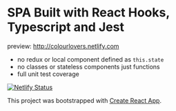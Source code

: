 # SPA Built with React Hooks, Typescript and Jest

preview:
http://colourlovers.netlify.com

* no redux or local component defined as `this.state`
* no classes or stateless components just functions
* full unit test coverage

[![Netlify Status](https://api.netlify.com/api/v1/badges/fa300f83-d431-4d06-83f3-be2478e71ae3/deploy-status)](https://app.netlify.com/sites/colourlovers/deploys)

This project was bootstrapped with [Create React App](https://github.com/facebook/create-react-app).
